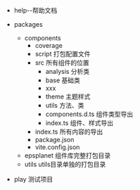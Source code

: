- help--帮助文档

- packages
  - components
    - coverage
    - script                      打包配置文件
    - src                          所有组件的位置
      - analysis           分析类
      - base                 基础类
      - xxx
      - theme               主题样式
      - utils                   方法、类
      - components.d.ts     组件类型导出
      - index.ts              组件、样式导出
    - index.ts                     所有内容的导出
    - package.json
    - vite.config.json
  - epsplanet                           组件库完整打包目录
  - utils                                    utils目录单独的打包目录
- play                          测试项目
